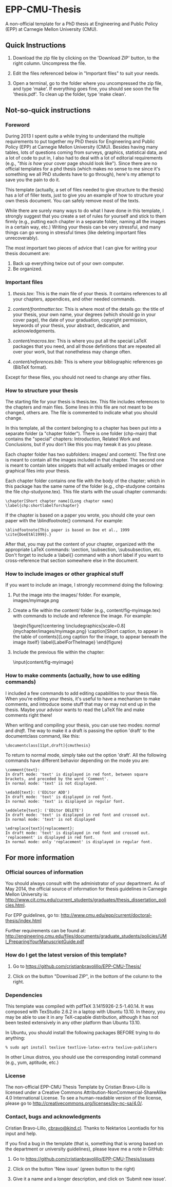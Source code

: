 EPP-CMU-Thesis
==============

A non-official template for a PhD thesis at Engineering and Public Policy (EPP) at Carnegie Mellon University (CMU).

Quick Instructions
------------------

1. Download the zip file by clicking on the 'Download ZIP' button, to the right column. Uncompress the file.

2. Edit the files referenced below in "Important files" to suit your needs.

3. Open a terminal, go to the folder where you uncompressed the zip file, and type 'make'. If everything goes fine,
you should see soon the file 'thesis.pdf'. To clean up the folder, type 'make clean'.


Not-so-quick instructions
-------------------------

### Foreword

During 2013 I spent quite a while trying to understand the multiple requirements to put together my PhD thesis for
Engineering and Public Policy (EPP) at Carnegie Mellon University (CMU).  Besides having many tables, lots of questions
coming from surveys, graphics, statistical data, and a lot of code to put in, I also had to deal with a lot of
editorial requirements (e.g., "*this is how* your cover page should look like").  Since there are no official templates
for a phd thesis (which makes no sense to me since it's something we all PhD students have to go through), here's my
attempt to save you the pain to do it.

This template (actually, a set of files needed to give structure to the thesis) has a lof of filler texts, just to give
you an example of how to structure your own thesis document. You can safely remove most of the texts.

While there are surely many ways to do what I have done in this template, I strongly suggest that you create a set of
rules for yourself and stick to them firmly (e.g., putting each chapter in a separate folder, naming all the images in
a certain way, etc.) Writing your thesis can be very stressful, and many things can go wrong in stressful times (like
deleting important files unrecoverably).

The most important two pieces of advice that I can give for writing your thesis document are:

1. Back up everything twice out of your own computer.
2. Be organized.


### Important files

1. *thesis.tex*: This is the main file of your thesis. It contains references to all your chapters, appendices, and other
needed commands.

2. *content/frontmatter.tex*: This is where most of the details go: the title of your thesis, your own name, your degrees
(which should go in your cover page), the date of your graduation, copyright permission, keywords of your thesis, your
abstract, dedication, and acknowledgements.

3. *content/macros.tex*: This is where you put all the special LaTeX packages that you need, and all those definitions
that are repeated all over your work, but that nonetheless may change often.

4. *content/references.bib*: This is where your bibliographic references go (BibTeX format).

Except for these files, you should not need to change any other files.


### How to structure your thesis

The starting file for your thesis is thesis.tex. This file includes references to the chapters and main files. Some
lines in this file are not meant to be changed, others are.  The file is commented to indicate what you should change.

In this template, all the content belonging to a chapter has been put into a separate folder (a "chapter folder").
There is one folder (chp-main) that contains the "special" chapters: Introduction, Related Work and Conclusions, but if
you don't like this you may tweak it as you please.

Each chapter folder has two subfolders: images/ and content/. The first one is meant to contain all the images included
in that chapter.  The second one is meant to contain latex snippets that will actually embed images or other graphical
files into your thesis.

Each chapter folder contains one file with the body of the chapter; which in this package has the same name of the
folder (e.g., chp-studyone contains the file chp-studyone.tex). This file starts with the usual chapter commands:

	\chapter[Short chapter name]{Long chapter name}
	\label{chp:shortlabelforchapter}

If the chapter is based on a paper you wrote, you should cite your own paper with the \blindfootnote{} command. For
example:

	\blindfootnote{This paper is based on Doe et al., 1999 \cite{DoeEtAl1999}.}

After that, you may put the content of your chapter, organized with the appropriate LaTeX commands: \section,
\subsection, \subsubsection, etc. Don't forget to include a \label{} command with a short label if you want to
cross-reference that section somewhere else in the document.

### How to include images or other graphical stuff

If you want to include an image, I strongly recommend doing the following:

1. Put the image into the images/ folder. For example, images/myimage.png

2. Create a file within the content/ folder (e.g., content/fig-myimage.tex) with commands to include and reference the
image.  For example:

	\begin{figure}\centering
	\includegraphics[scale=0.8]{mychapter/images/myimage.png}
	\caption[Short caption, to appear in the table of contents]{Long caption for the image, to appear beneath the image itself}
	\label{LabelForTheImage}
	\end{figure}

3. Include the previous file within the chapter:

	\input{content/fig-myimage}


### How to make comments (actually, how to use editing commands)

I included a few commands to add editing capabilities to your thesis file. When you're editing your thesis, it's useful
to have a mechanism to make comments, and introduce some stuff that may or may not end up in the thesis. Maybe your advisor
wants to read the LaTeX file and make comments right there!

When writing and compiling your thesis, you can use two modes: *normal* and *draft*. The way to make it a draft is passing the
option 'draft' to the documentclass command, like this:

	\documentclass[11pt,draft]{cmuthesis}

To return to normal mode, simply take out the option 'draft'. All the following commands have different behavior depending
on the mode you are:

	\comment{text}:
	In draft mode: 'text' is displayed in red font, between square brackets, and preceded by the word 'Comment'.
	In normal mode: 'text' is not displayed.

	\edadd{text}: ('EDitor ADD')
	In draft mode: 'text' is displayed in red font.
	In normal mode: 'text' is displayed in regular font.

	\eddelete{text}: ('EDitor DELETE')
	In draft mode: 'text' is displayed in red font and crossed out.
	In normal mode: 'text' is not displayed

	\edreplace{text}{replacement}:
	In draft mode: 'text' is displayed in red font and crossed out. 'replacement' is displayed in red font.
	In normal mode: only 'replacement' is displayed in regular font.


For more information
--------------------

### Official sources of information

You should always consult with the administrator of your department. As of May 2014, the official source of information
for thesis guidelines in Carnegie Mellon University is:
http://www.cit.cmu.edu/current_students/graduates/thesis_dissertation_policies.html.

For EPP guidelines, go to:
http://www.cmu.edu/epp/current/doctoral-thesis/index.html

Further requirements can be found at:
http://engineering.cmu.edu/files/documents/graduate_students/policies/UMI_PreparingYourManuscriptGuide.pdf


### How do I get the latest version of this template?

1. Go to https://github.com/cristianbravolillo/EPP-CMU-Thesis/

2. Click on the button "Download ZIP", in the bottom of the column to the right.


### Dependencies

This template was compiled with pdfTeX 3.1415926-2.5-1.40.14. It was composed with TexStudio 2.6.2 in a laptop with
Ubuntu 13.10. In theory, you may be able to use it in any TeX-capable distribution, although it has not been tested
extensively in any other platform than Ubuntu 13.10.

In Ubuntu, you should install the following packages BEFORE trying to do
anything:

	% sudo apt install texlive textlive-latex-extra texlive-publishers

In other Linux distros, you should use the corresponding install command
(e.g., yum, aptitude, etc.)


### License

The non-official EPP-CMU Thesis Template by Cristian Bravo-Lillo is licensed under a Creative Commons
Attribution-NonCommercial-ShareAlike 4.0 International License. To see a human-readable version of the license, please go to
http://creativecommons.org/licenses/by-nc-sa/4.0/.


### Contact, bugs and acknowledgments

Cristian Bravo-Lillo, cbravo@kind.cl. Thanks to Nektarios Leontiadis for his input and help.

If you find a bug in the template (that is, something that is wrong based on the department or university guidelines),
please leave me a note in GitHub:

1. Go to https://github.com/cristianbravolillo/EPP-CMU-Thesis/issues

2. Click on the button 'New issue' (green button to the right)

3. Give it a name and a longer description, and click on 'Submit new issue'.
